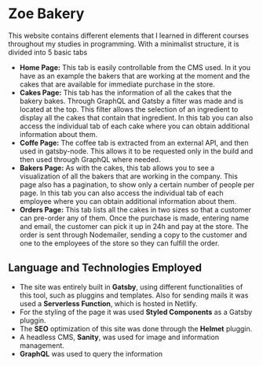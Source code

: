# Zoe Bakery

This website contains different elements that I learned in different courses throughout my studies in programming. With a minimalist structure, it is divided into 5 basic tabs

- **Home Page:** This tab is easily controllable from the CMS used. In it you have as an example the bakers that are working at the moment and the cakes that are available for immediate purchase in the store.
- **Cakes Page:** This tab has the information of all the cakes that the bakery bakes. Through GraphQL and Gatsby a filter was made and is located at the top. This filter allows the selection of an ingredient to display all the cakes that contain that ingredient. In this tab you can also access the individual tab of each cake where you can obtain additional information about them.
- **Coffe Page:** The coffee tab is extracted from an external API, and then used in gatsby-node. This allows it to be requested only in the build and then used through GraphQL where needed.
- **Bakers Page:** As with the cakes, this tab allows you to see a visualization of all the bakers that are working in the company. This page also has a pagination, to show only a certain number of people per page. In this tab you can also access the individual tab of each employee where you can obtain additional information about them.
- **Orders Page:** This tab lists all the cakes in two sizes so that a customer can pre-order any of them. Once the purchase is made, entering name and email, the customer can pick it up in 24h and pay at the store. 
The order is sent through Nodemailer, sending a copy to the customer and one to the employees of the store so they can fulfill the order.

## Language and Technologies Employed

- The site was entirely built in **Gatsby**, using different functionalities of this tool, such as pluggins and templates. Also for sending mails it was used a **Serverless Function**, which is hosted in Netlify.
- For the styling of the page it was used **Styled Components** as a Gatsby pluggin.
- The **SEO** optimization of this site was done through the **Helmet** pluggin. 
- A headless CMS, **Sanity**, was used for image and information management.
- **GraphQL** was used to query the information
